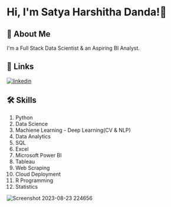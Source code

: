 
# Hi, I'm Satya Harshitha Danda!👋

## 🚀 About Me
I'm a Full Stack Data Scientist & an Aspiring BI Analyst.

## 🔗 Links
[![linkedin](https://img.shields.io/badge/linkedin-0A66C2?style=for-the-badge&logo=linkedin&logoColor=white)](https://www.linkedin.com/in/satya-harshitha-danda/)

## 🛠 Skills
1. Python
2. Data Science
3. Machiene Learning - Deep Learning(CV & NLP)
4. Data Analytics
5. SQL
6. Excel
7. Microsoft Power BI
8. Tableau
9. Web Scraping
10. Cloud Deployment
11. R Programming
12. Statistics
    
![Screenshot 2023-08-23 224656](https://github.com/SatyaHarshithaDanda/SatyaHarshithaDanda/assets/101806746/0543523a-77cb-446c-a04b-48664163792b)
